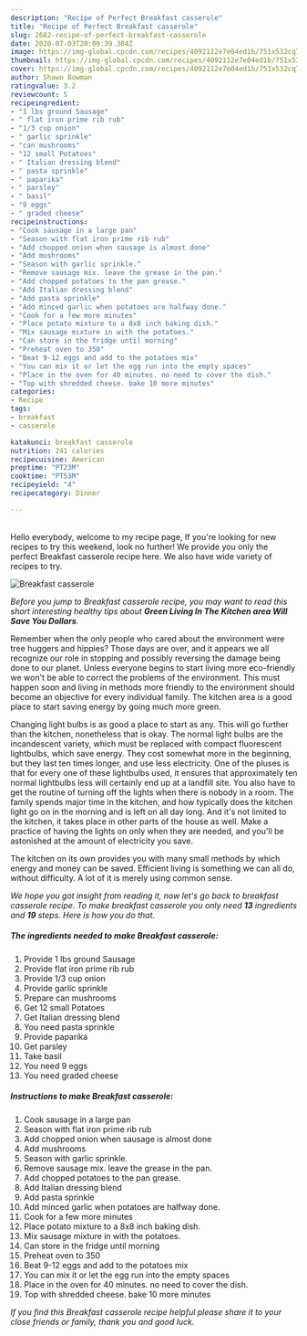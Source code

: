 ```yaml
---
description: "Recipe of Perfect Breakfast casserole"
title: "Recipe of Perfect Breakfast casserole"
slug: 2682-recipe-of-perfect-breakfast-casserole
date: 2020-07-03T20:09:39.384Z
image: https://img-global.cpcdn.com/recipes/4092112e7e04ed1b/751x532cq70/breakfast-casserole-recipe-main-photo.jpg
thumbnail: https://img-global.cpcdn.com/recipes/4092112e7e04ed1b/751x532cq70/breakfast-casserole-recipe-main-photo.jpg
cover: https://img-global.cpcdn.com/recipes/4092112e7e04ed1b/751x532cq70/breakfast-casserole-recipe-main-photo.jpg
author: Shawn Bowman
ratingvalue: 3.2
reviewcount: 5
recipeingredient:
- "1 lbs ground Sausage"
- " flat iron prime rib rub"
- "1/3 cup onion"
- " garlic sprinkle"
- "can mushrooms"
- "12 small Potatoes"
- " Italian dressing blend"
- " pasta sprinkle"
- " paparika"
- " parsley"
- " basil"
- "9 eggs"
- " graded cheese"
recipeinstructions:
- "Cook sausage in a large pan"
- "Season with flat iron prime rib rub"
- "Add chopped onion when sausage is almost done"
- "Add mushrooms"
- "Season with garlic sprinkle."
- "Remove sausage mix. leave the grease in the pan."
- "Add chopped potatoes to the pan grease."
- "Add Italian dressing blend"
- "Add pasta sprinkle"
- "Add minced garlic when potatoes are halfway done."
- "Cook for a few more minutes"
- "Place potato mixture to a 8x8 inch baking dish."
- "Mix sausage mixture in with the potatoes."
- "Can store in the fridge until morning"
- "Preheat oven to 350"
- "Beat 9-12 eggs and add to the potatoes mix"
- "You can mix it or let the egg run into the empty spaces"
- "Place in the oven for 40 minutes. no need to cover the dish."
- "Top with shredded cheese. bake 10 more minutes"
categories:
- Recipe
tags:
- breakfast
- casserole

katakunci: breakfast casserole 
nutrition: 241 calories
recipecuisine: American
preptime: "PT23M"
cooktime: "PT53M"
recipeyield: "4"
recipecategory: Dinner

---
```

<br>
Hello everybody, welcome to my recipe page, If you're looking for new recipes to try this weekend, look no further! We provide you only the perfect Breakfast casserole recipe here. We also have wide variety of recipes to try.
<br>


![Breakfast casserole](https://img-global.cpcdn.com/recipes/4092112e7e04ed1b/751x532cq70/breakfast-casserole-recipe-main-photo.jpg)

<i>Before you jump to Breakfast casserole recipe, you may want to read this short interesting healthy tips about 
<strong>Green Living In The Kitchen area Will Save You Dollars</strong>.</i>
</br>

Remember when the only people who cared about the environment were tree huggers and hippies? Those days are over, and it appears we all recognize our role in stopping and possibly reversing the damage being done to our planet. Unless everyone begins to start living more eco-friendly we won't be able to correct the problems of the environment. This must happen soon and living in methods more friendly to the environment should become an objective for every individual family. The kitchen area is a good place to start saving energy by going much more green.

Changing light bulbs is as good a place to start as any. This will go further than the kitchen, nonetheless that is okay. The normal light bulbs are the incandescent variety, which must be replaced with compact fluorescent lightbulbs, which save energy. They cost somewhat more in the beginning, but they last ten times longer, and use less electricity. One of the pluses is that for every one of these lightbulbs used, it ensures that approximately ten normal lightbulbs less will certainly end up at a landfill site. You also have to get the routine of turning off the lights when there is nobody in a room. The family spends major time in the kitchen, and how typically does the kitchen light go on in the morning and is left on all day long. And it's not limited to the kitchen, it takes place in other parts of the house as well. Make a practice of having the lights on only when they are needed, and you'll be astonished at the amount of electricity you save.

The kitchen on its own provides you with many small methods by which energy and money can be saved. Efficient living is something we can all do, without difficulty. A lot of it is merely using common sense.


<i>We hope you got insight from reading it, now let's go back to breakfast casserole recipe. To make breakfast casserole you only need <strong>13</strong> ingredients and <strong>19</strong> steps. Here is how you do that.
</i>

##### The ingredients needed to make Breakfast casserole:

1. Provide 1 lbs ground Sausage
1. Provide  flat iron prime rib rub
1. Provide 1/3 cup onion
1. Provide  garlic sprinkle
1. Prepare can mushrooms
1. Get 12 small Potatoes
1. Get  Italian dressing blend
1. You need  pasta sprinkle
1. Provide  paparika
1. Get  parsley
1. Take  basil
1. You need 9 eggs
1. You need  graded cheese


##### Instructions to make Breakfast casserole:

1. Cook sausage in a large pan
1. Season with flat iron prime rib rub
1. Add chopped onion when sausage is almost done
1. Add mushrooms
1. Season with garlic sprinkle.
1. Remove sausage mix. leave the grease in the pan.
1. Add chopped potatoes to the pan grease.
1. Add Italian dressing blend
1. Add pasta sprinkle
1. Add minced garlic when potatoes are halfway done.
1. Cook for a few more minutes
1. Place potato mixture to a 8x8 inch baking dish.
1. Mix sausage mixture in with the potatoes.
1. Can store in the fridge until morning
1. Preheat oven to 350
1. Beat 9-12 eggs and add to the potatoes mix
1. You can mix it or let the egg run into the empty spaces
1. Place in the oven for 40 minutes. no need to cover the dish.
1. Top with shredded cheese. bake 10 more minutes


<i>If you find this Breakfast casserole recipe helpful please share it to your close friends or family, thank you and good luck.</i>
